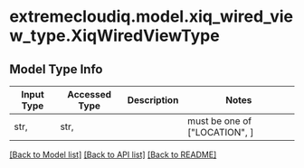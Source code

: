 # extremecloudiq.model.xiq_wired_view_type.XiqWiredViewType

## Model Type Info
Input Type | Accessed Type | Description | Notes
------------ | ------------- | ------------- | -------------
str,  | str,  |  | must be one of ["LOCATION", ] 

[[Back to Model list]](../../README.md#documentation-for-models) [[Back to API list]](../../README.md#documentation-for-api-endpoints) [[Back to README]](../../README.md)

